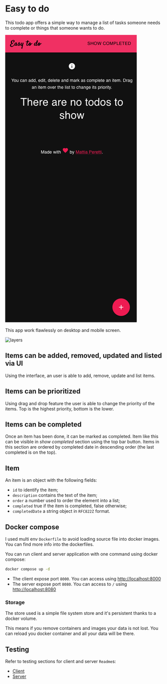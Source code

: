# Easy to do

This todo app offers a simple way to manage a list of tasks someone needs to complete or things that someone wants to do.

![layers](./todo.gif)

This app work flawlessly on desktop and mobile screen.

![layers](./responsive.gif)
## Items can be added, removed, updated and listed via UI
Using the interface, an user is able to add, remove, update and list items.

## Items can be prioritized
Using drag and drop feature the user is able to change the priority of the items.
Top is the highest priority, bottom is the lower.
## Items can be completed
Once an item has been done, it can be marked as completed. Item like this can be visible in *show completed* section using the top bar button. Items in this section are ordered by completed date in descending order (the last completed is on the top).
## Item

An item is an object with the following fields:

- `id` to identify the item;
- `description` contains the text of the item;
- `order` a number used to order the element into a list;
- `completed` true if the item is completed, false otherwise;
- `completedDate` a string object in `RFC822Z` format.

## Docker compose
I used multi env `Dockerfile` to avoid loading source file into docker images. You can find more info into the dockerfiles.

You can run client and server application with one command using docker compose:

```bash
docker compose up -d
```

- The client expose port `8000`. You can access using [http://localhost:8000](http://localhost:8000)
- The server expose port `8080`. You can access to `/` using [http://localhost:8080](http://localhost:8080)

### Storage
The store used is a simple file system store and it's persistent thanks to a docker volume.

This means if you remove containers and images your data is not lost. You can reload you docker container and all your data will be there.
## Testing
Refer to testing sections for client and server `Readme`s:

- [Client](./client/README.md)
- [Server](./server/README.md)
